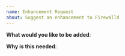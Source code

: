 ```yaml
---
name: Enhancement Request
about: Suggest an enhancement to Firewalld
---
```


**What would you like to be added**:

**Why is this needed**:
